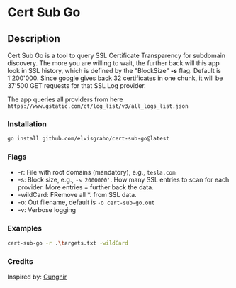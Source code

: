 # Cert Sub Go

## Description

Cert Sub Go is a tool to query SSL Certificate Transparency for subdomain discovery. The more you are willing to wait,
the further back will this app look in SSL history, which is defined by the "BlockSize" **-s** flag. Default is 1'200'000.
Since google gives back 32 certificates in one chunk, it will be 37'500 GET requests for that SSL Log provider.  
  
The app queries all providers from here ```https://www.gstatic.com/ct/log_list/v3/all_logs_list.json```

### Installation

```bash
go install github.com/elvisgraho/cert-sub-go@latest
```

### Flags

* -r: File with root domains (mandatory), e.g., ```tesla.com```
* -s: Block size, e.g., ```-s 2000000'```. How many SSL entries to scan for each provider. More entries = further back the data.
* -wildCard: FRemove all *. from SSL data.
* -o: Out filename, default is  ```-o cert-sub-go.out```
* -v: Verbose logging

### Examples

```sh
cert-sub-go -r .\targets.txt -wildCard
```

### Credits

Inspired by: [Gungnir](https://github.com/g0ldencybersec/gungnir)
